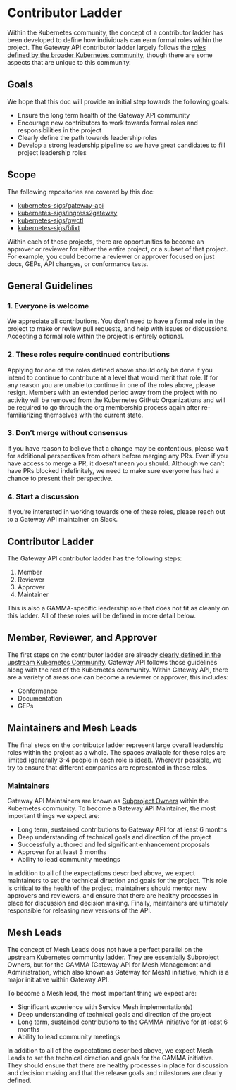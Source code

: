 # Contributor Ladder

Within the Kubernetes community, the concept of a contributor ladder has been
developed to define how individuals can earn formal roles within the project.
The Gateway API contributor ladder largely follows the [roles defined by the
broader Kubernetes
community](https://github.com/kubernetes/community/blob/master/community-membership.md),
though there are some aspects that are unique to this community.

## Goals

We hope that this doc will provide an initial step towards the following goals:

* Ensure the long term health of the Gateway API community
* Encourage new contributors to work towards formal roles and responsibilities
  in the project
* Clearly define the path towards leadership roles
* Develop a strong leadership pipeline so we have great candidates to fill
  project leadership roles


## Scope

The following repositories are covered by this doc:

* [kubernetes-sigs/gateway-api](https://github.com/kubernetes-sigs/gateway-api)
* [kubernetes-sigs/ingress2gateway](https://github.com/kubernetes-sigs/ingress2gateway)
* [kubernetes-sigs/gwctl](https://github.com/kubernetes-sigs/gwctl)
* [kubernetes-sigs/blixt](https://github.com/kubernetes-sigs/blixt)

Within each of these projects, there are opportunities to become an approver or
reviewer for either the entire project, or a subset of that project. For
example, you could become a reviewer or approver focused on just docs, GEPs, API
changes, or conformance tests.

## General Guidelines

### 1. Everyone is welcome

We appreciate all contributions. You don’t need to have a formal role in the project to make or review pull requests, and help with issues or discussions. Accepting a formal role within the project is entirely optional.

### 2. These roles require continued contributions

Applying for one of the roles defined above should only be done if you intend to
continue to contribute at a level that would merit that role. If for any reason
you are unable to continue in one of the roles above, please resign. Members
with an extended period away from the project with no activity will be removed
from the Kubernetes GitHub Organizations and will be required to go through the
org membership process again after re-familiarizing themselves with the current
state.

### 3. Don’t merge without consensus

If you have reason to believe that a change may be contentious, please wait for
additional perspectives from others before merging any PRs. Even if you have
access to merge a PR, it doesn’t mean you should. Although we can’t have PRs
blocked indefinitely, we need to make sure everyone has had a chance to present
their perspective.

### 4. Start a discussion

If you’re interested in working towards one of these roles, please reach out to
a Gateway API maintainer on Slack.

## Contributor Ladder

The Gateway API contributor ladder has the following steps:

1. Member
2. Reviewer
3. Approver
4. Maintainer

This is also a GAMMA-specific leadership role that does not fit as cleanly on
this ladder. All of these roles will be defined in more detail below.

## Member, Reviewer, and Approver

The first steps on the contributor ladder are already [clearly defined in the
upstream Kubernetes
Community](https://github.com/kubernetes/community/blob/master/community-membership.md#community-membership).
Gateway API follows those guidelines along with the rest of the Kubernetes
community. Within Gateway API, there are a variety of areas one can become a
reviewer or approver, this includes:

* Conformance
* Documentation
* GEPs

## Maintainers and Mesh Leads

The final steps on the contributor ladder represent large overall leadership
roles within the project as a whole. The spaces available for these roles are
limited (generally 3-4 people in each role is ideal). Wherever possible, we try
to ensure that different companies are represented in these roles.

### Maintainers

Gateway API Maintainers are known as [Subproject
Owners](https://github.com/kubernetes/community/blob/master/community-membership.md#subproject-owner)
within the Kubernetes community. To become a Gateway API Maintainer, the most
important things we expect are:

* Long term, sustained contributions to Gateway API for at least 6 months
* Deep understanding of technical goals and direction of the project
* Successfully authored and led significant enhancement proposals
* Approver for at least 3 months
* Ability to lead community meetings

In addition to all of the expectations described above, we expect maintainers to
set the technical direction and goals for the project. This role is critical to
the health of the project, maintainers should mentor new approvers and
reviewers, and ensure that there are healthy processes in place for discussion
and decision making. Finally, maintainers are ultimately responsible for
releasing new versions of the API.

## Mesh Leads

The concept of Mesh Leads does not have a perfect parallel on the upstream
Kubernetes community ladder. They are essentially Subproject Owners, but for the
GAMMA (Gateway API for Mesh Management and Administration, which also known as Gateway for Mesh) initiative, which is a major initiative within Gateway API.

To become a Mesh lead, the most important thing we expect are:

* Significant experience with Service Mesh implementation(s)
* Deep understanding of technical goals and direction of the project
* Long term, sustained contributions to the GAMMA initiative for at least 6 months
* Ability to lead community meetings

In addition to all of the expectations described above, we expect Mesh Leads to
set the technical direction and goals for the GAMMA initiative. They should
ensure that there are healthy processes in place for discussion and decision
making and that the release goals and milestones are clearly defined.
